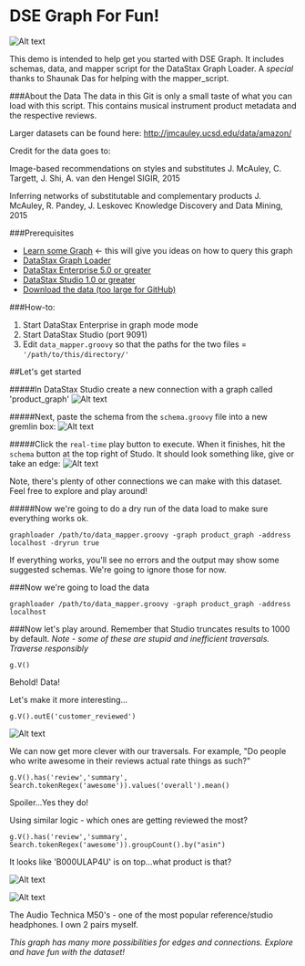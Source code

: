# DSE Graph For Fun!
![Alt text](https://upload.wikimedia.org/wikipedia/en/d/d3/Datastax_Logo.png)

This demo is intended to help get you started with DSE Graph. It includes schemas, data, and mapper script for the DataStax Graph Loader. A *special* thanks to Shaunak Das for helping with the mapper_script.

###About the Data
The data in this Git is only a small taste of what you can load with this script. This contains musical instrument product metadata and the respective reviews.

Larger datasets can be found here: http://jmcauley.ucsd.edu/data/amazon/

Credit for the data goes to:

Image-based recommendations on styles and substitutes
J. McAuley, C. Targett, J. Shi, A. van den Hengel
SIGIR, 2015


Inferring networks of substitutable and complementary products
J. McAuley, R. Pandey, J. Leskovec
Knowledge Discovery and Data Mining, 2015


###Prerequisites
* [Learn some Graph](https://academy.datastax.com/courses/ds330-datastax-enterprise-graph) <- this will give you ideas on how to query this graph
* [DataStax Graph Loader](https://academy.datastax.com/downloads/download-drivers)
* [DataStax Enterprise 5.0 or greater](https://www.datastax.com/downloads)
* [DataStax Studio 1.0 or greater](https://www.datastax.com/downloads)
* [Download the data (too large for GitHub)](https://drive.google.com/folderview?id=0B2STJKKPFt84WF8xUThYV0FKU2s&usp=sharing)


###How-to:
1. Start DataStax Enterprise in graph mode mode
2. Start DataStax Studio (port 9091)
3. Edit ```data_mapper.groovy``` so that the paths for the two files = `'/path/to/this/directory/'`

##Let's get started

#####In DataStax Studio create a new connection with a graph called 'product_graph'
![Alt text](http://i.imgur.com/zNrR722.png)

#####Next, paste the schema from the `schema.groovy` file into a new gremlin box:
![Alt text](http://i.imgur.com/HvcCyio.png)

#####Click the `real-time` play button to execute. When it finishes, hit the `schema` button at the top right of Studo. It should look something like, give or take an edge:
![Alt text](http://i.imgur.com/jRDwRkP.png)

Note, there's plenty of other connections we can make with this dataset. Feel free to explore and play around!


#####Now we're going to do a dry run of the data load to make sure everything works ok.


`graphloader /path/to/data_mapper.groovy -graph product_graph -address localhost -dryrun true`

If everything works, you'll see no errors and the output may show some suggested schemas. We're going to ignore those for now.

###Now we're going to load the data

`graphloader /path/to/data_mapper.groovy -graph product_graph -address localhost`


###Now let's play around. Remember that Studio truncates results to 1000 by default.
*Note - some of these are stupid and inefficient traversals. Traverse responsibly*


`g.V()`

Behold! Data!

Let's make it more interesting...

`g.V().outE('customer_reviewed')`

![Alt text](http://i.imgur.com/qHn7lBx.png)

We can now get more clever with our traversals. For example, "Do people who write awesome in their reviews actual rate things as such?"

`g.V().has('review','summary', Search.tokenRegex('awesome')).values('overall').mean()`

Spoiler...Yes they do! 

Using similar logic - which ones are getting reviewed the most?

`g.V().has('review','summary', Search.tokenRegex('awesome')).groupCount().by("asin")`

It looks like 'B000ULAP4U' is on top...what product is that?

![Alt text](http://i.imgur.com/zUODNfq.png)

![Alt text](http://i.imgur.com/Z1MgkWx.png)

The Audio Technica M50's - one of the most popular reference/studio headphones. I own 2 pairs myself.

*This graph has many more possibilities for edges and connections. Explore and have fun with the dataset!*
